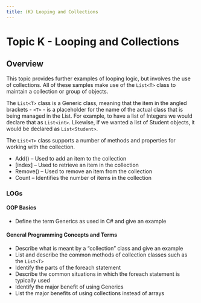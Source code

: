 ```yaml
---
title: (K) Looping and Collections
---
```

# Topic K - Looping and Collections

## Overview

This topic provides further examples of looping logic, but involves the use of collections. All of these samples make use of the `List<T>` class to maintain a collection or group of objects.

The `List<T>` class is a Generic class, meaning that the item in the angled brackets - `<T>` - is a placeholder for the name of the actual class that is being managed in the List. For example, to have a list of Integers we would declare that as `List<int>`. Likewise, if we wanted a list of Student objects, it would be declared as `List<Student>`.

The `List<T>` class supports a number of methods and properties for working with the collection.

* Add() – Used to add an item to the collection
* [index] – Used to retrieve an item in the collection
* Remove() – Used to remove an item from the collection
* Count – Identifies the number of items in the collection

### LOGs

#### OOP Basics

* Define the term Generics as used in C# and give an example

#### General Programming Concepts and Terms

* Describe what is meant by a “collection” class and give an example
* List and describe the common methods of collection classes such as the `List<T>`
* Identify the parts of the foreach statement
* Describe the common situations in which the foreach statement is typically used
* Identify the major benefit of using Generics
* List the major benefits of using collections instead of arrays
